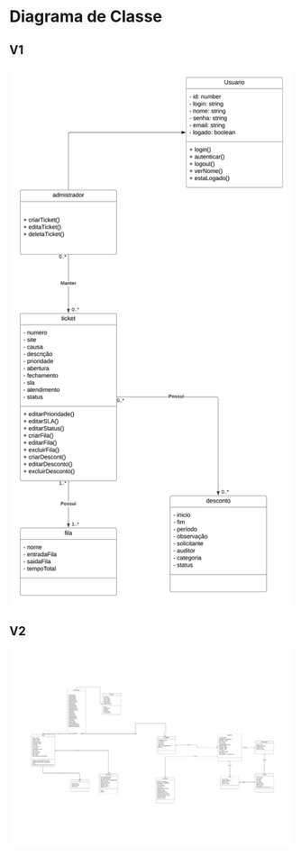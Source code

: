 # Diagrama de Classe

## V1

![alt text](../assets/diagrama_classe.png)


## V2
![alt text](../assets/diagrama_classe_2.jpg)